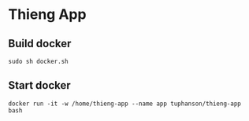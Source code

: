 # Thieng App

## Build docker

```
sudo sh docker.sh
```

## Start docker

```
docker run -it -w /home/thieng-app --name app tuphanson/thieng-app bash
```